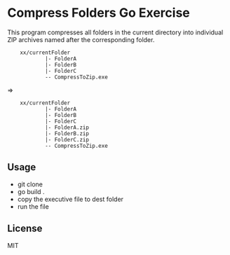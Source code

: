 # Compress Folders Go Exercise

This program compresses all folders in the current directory into individual ZIP archives named after the corresponding folder.

```
    xx/currentFolder
            |- FolderA
            |- FolderB
            |- FolderC
            -- CompressToZip.exe
```

=>

```
    xx/currentFolder
            |- FolderA
            |- FolderB
            |- FolderC
            |- FolderA.zip
            |- FolderB.zip
            |- FolderC.zip
            -- CompressToZip.exe
```


## Usage
- git clone
- go build .
- copy the executive file to dest folder
- run the file


## License

MIT
